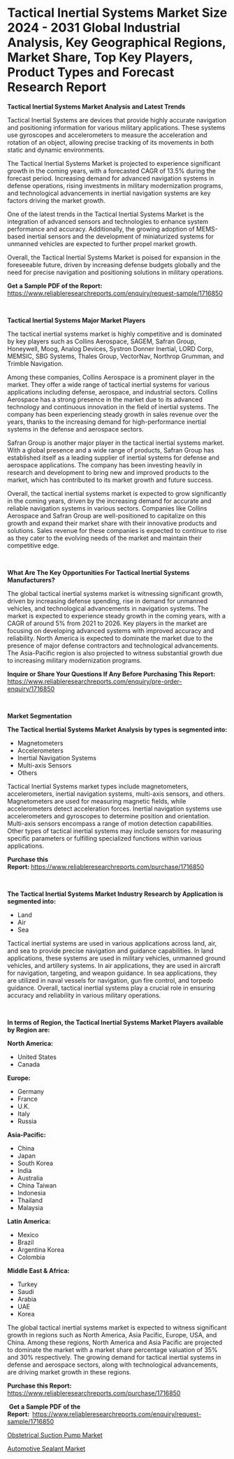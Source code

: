 <p><h1>Tactical Inertial Systems Market Size 2024 - 2031 Global Industrial Analysis, Key Geographical Regions, Market Share, Top Key Players, Product Types and Forecast Research Report</h1></p><p><strong>Tactical Inertial Systems Market Analysis and Latest Trends</strong></p>
<p><p>Tactical Inertial Systems are devices that provide highly accurate navigation and positioning information for various military applications. These systems use gyroscopes and accelerometers to measure the acceleration and rotation of an object, allowing precise tracking of its movements in both static and dynamic environments.</p><p>The Tactical Inertial Systems Market is projected to experience significant growth in the coming years, with a forecasted CAGR of 13.5% during the forecast period. Increasing demand for advanced navigation systems in defense operations, rising investments in military modernization programs, and technological advancements in inertial navigation systems are key factors driving the market growth.</p><p>One of the latest trends in the Tactical Inertial Systems Market is the integration of advanced sensors and technologies to enhance system performance and accuracy. Additionally, the growing adoption of MEMS-based inertial sensors and the development of miniaturized systems for unmanned vehicles are expected to further propel market growth.</p><p>Overall, the Tactical Inertial Systems Market is poised for expansion in the foreseeable future, driven by increasing defense budgets globally and the need for precise navigation and positioning solutions in military operations.</p></p>
<p><strong>Get a Sample PDF of the Report:&nbsp;</strong> <a href="https://www.reliableresearchreports.com/enquiry/request-sample/1716850">https://www.reliableresearchreports.com/enquiry/request-sample/1716850</a></p>
<p>&nbsp;</p>
<p><strong>Tactical Inertial Systems Major Market Players</strong></p>
<p><p>The tactical inertial systems market is highly competitive and is dominated by key players such as Collins Aerospace, SAGEM, Safran Group, Honeywell, Moog, Analog Devices, Systron Donner Inertial, LORD Corp, MEMSIC, SBG Systems, Thales Group, VectorNav, Northrop Grumman, and Trimble Navigation.</p><p>Among these companies, Collins Aerospace is a prominent player in the market. They offer a wide range of tactical inertial systems for various applications including defense, aerospace, and industrial sectors. Collins Aerospace has a strong presence in the market due to its advanced technology and continuous innovation in the field of inertial systems. The company has been experiencing steady growth in sales revenue over the years, thanks to the increasing demand for high-performance inertial systems in the defense and aerospace sectors.</p><p>Safran Group is another major player in the tactical inertial systems market. With a global presence and a wide range of products, Safran Group has established itself as a leading supplier of inertial systems for defense and aerospace applications. The company has been investing heavily in research and development to bring new and improved products to the market, which has contributed to its market growth and future success.</p><p>Overall, the tactical inertial systems market is expected to grow significantly in the coming years, driven by the increasing demand for accurate and reliable navigation systems in various sectors. Companies like Collins Aerospace and Safran Group are well-positioned to capitalize on this growth and expand their market share with their innovative products and solutions. Sales revenue for these companies is expected to continue to rise as they cater to the evolving needs of the market and maintain their competitive edge.</p></p>
<p>&nbsp;</p>
<p><strong>What Are The Key Opportunities For Tactical Inertial Systems Manufacturers?</strong></p>
<p><p>The global tactical inertial systems market is witnessing significant growth, driven by increasing defense spending, rise in demand for unmanned vehicles, and technological advancements in navigation systems. The market is expected to experience steady growth in the coming years, with a CAGR of around 5% from 2021 to 2026. Key players in the market are focusing on developing advanced systems with improved accuracy and reliability. North America is expected to dominate the market due to the presence of major defense contractors and technological advancements. The Asia-Pacific region is also projected to witness substantial growth due to increasing military modernization programs.</p></p>
<p><strong>Inquire or Share Your Questions If Any Before Purchasing This Report:</strong> <a href="https://www.reliableresearchreports.com/enquiry/pre-order-enquiry/1716850">https://www.reliableresearchreports.com/enquiry/pre-order-enquiry/1716850</a></p>
<p>&nbsp;</p>
<p><strong>Market Segmentation</strong></p>
<p><strong>The Tactical Inertial Systems Market Analysis by types is segmented into:</strong></p>
<p><ul><li>Magnetometers</li><li>Accelerometers</li><li>Inertial Navigation Systems</li><li>Multi-axis Sensors</li><li>Others</li></ul></p>
<p><p>Tactical Inertial Systems market types include magnetometers, accelerometers, inertial navigation systems, multi-axis sensors, and others. Magnetometers are used for measuring magnetic fields, while accelerometers detect acceleration forces. Inertial navigation systems use accelerometers and gyroscopes to determine position and orientation. Multi-axis sensors encompass a range of motion detection capabilities. Other types of tactical inertial systems may include sensors for measuring specific parameters or fulfilling specialized functions within various applications.</p></p>
<p><strong>Purchase this Report:&nbsp;</strong><a href="https://www.reliableresearchreports.com/purchase/1716850">https://www.reliableresearchreports.com/purchase/1716850</a></p>
<p>&nbsp;</p>
<p><strong>The Tactical Inertial Systems Market Industry Research by Application is segmented into:</strong></p>
<p><ul><li>Land</li><li>Air</li><li>Sea</li></ul></p>
<p><p>Tactical inertial systems are used in various applications across land, air, and sea to provide precise navigation and guidance capabilities. In land applications, these systems are used in military vehicles, unmanned ground vehicles, and artillery systems. In air applications, they are used in aircraft for navigation, targeting, and weapon guidance. In sea applications, they are utilized in naval vessels for navigation, gun fire control, and torpedo guidance. Overall, tactical inertial systems play a crucial role in ensuring accuracy and reliability in various military operations.</p></p>
<p>&nbsp;</p>
<p><strong>In terms of Region, the Tactical Inertial Systems Market Players available by Region are:</strong></p>
<p>
    <p> <strong> North America: </strong>
        <ul>
            <li>United States</li>
            <li>Canada</li>
        </ul>
        </p> 
    <p> <strong> Europe: </strong>
        <ul>
            <li>Germany</li>
            <li>France</li>
            <li>U.K.</li>
            <li>Italy</li>
            <li>Russia</li>
        </ul>
        </p> 
    <p> <strong> Asia-Pacific: </strong>
        <ul>
            <li>China</li>
            <li>Japan</li>
            <li>South Korea</li>
            <li>India</li>
            <li>Australia</li>
            <li>China Taiwan</li>
            <li>Indonesia</li>
            <li>Thailand</li>
            <li>Malaysia</li>
        </ul>
        </p> 
    <p> <strong> Latin America: </strong>
        <ul>
            <li>Mexico</li>
            <li>Brazil</li>
            <li>Argentina Korea</li>
            <li>Colombia</li>
        </ul>
        </p> 
    <p> <strong> Middle East & Africa: </strong>
        <ul>
            <li>Turkey</li>
            <li>Saudi</li>
            <li>Arabia</li>
            <li>UAE</li>
            <li>Korea</li>
        </ul>
    </p>
    </p>
<p><p>The global tactical inertial systems market is expected to witness significant growth in regions such as North America, Asia Pacific, Europe, USA, and China. Among these regions, North America and Asia Pacific are projected to dominate the market with a market share percentage valuation of 35% and 30% respectively. The growing demand for tactical inertial systems in defense and aerospace sectors, along with technological advancements, are driving market growth in these regions.</p></p>
<p><strong>Purchase this Report: </strong><a href="https://www.reliableresearchreports.com/purchase/1716850">https://www.reliableresearchreports.com/purchase/1716850</a></p>
<p>&nbsp;<strong>Get a Sample PDF of the Report:&nbsp;&nbsp;</strong><a href="https://www.reliableresearchreports.com/enquiry/request-sample/1716850">https://www.reliableresearchreports.com/enquiry/request-sample/1716850</a></p>
<p><strong></strong></p>
<p><p><a href="https://issuu.com/reportprime-2/docs/obstetrical-suction-pump-market-size-2030.pptx">Obstetrical Suction Pump Market</a></p><p><a href="https://issuu.com/reportprime-2/docs/automotive-sealant-market-size-2030.pptx">Automotive Sealant Market</a></p></p>